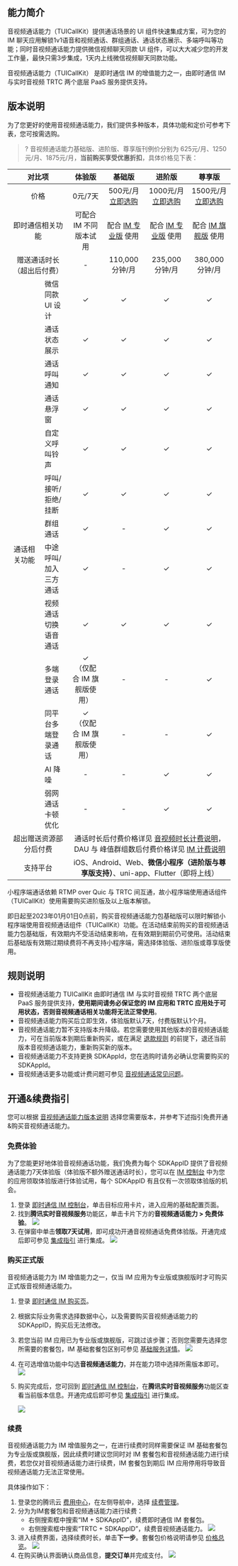 ## 能力简介

音视频通话能力（TUICallKit）提供通话场景的 UI 组件快速集成方案，可为您的 IM 聊天应用解锁1v1语音和视频通话、群组通话、通话状态展示、多端呼叫等功能；同时音视频通话能力提供微信视频聊天同款 UI 组件，可以大大减少您的开发工作量，最快只需3步集成，1天内上线微信视频聊天同款功能。

音视频通话能力（TUICallKit） 是即时通信 IM 的增值能力之一，由即时通信 IM 与实时音视频 TRTC 两个底层 PaaS 服务提供支持。

[](id:version)
## 版本说明

为了您更好的使用音视频通话能力，我们提供多种版本，具体功能和定价可参考下表，您可按需选购。

> ? 音视频通话能力基础版、进阶版、尊享版刊例价分别为 625元/月、1250元/月、1875元/月，**当前购买享受优惠折扣**，具体价格见下表：

<table>
<thead>
<tr>
<th style="text-align: center" colspan=2>对比项</th>
<th style="text-align: center">体验版</th>
<th style="text-align: center">基础版</th>
<th style="text-align: center">进阶版</th>
<th style="text-align: center">尊享版</th>
</tr>
</thead>
<tbody><tr>
<td style="text-align: center" colspan=2>价格</td>
<td style="text-align: center">0元/7天</td>
<td style="text-align: center">500元/月<br><a href="https://buy.cloud.tencent.com/avc">立即选购</a></td>
<td style="text-align: center">1000元/月<br><a href="https://buy.cloud.tencent.com/avc">立即选购</a></td>
<td style="text-align: center">1500元/月<br><a href="https://buy.cloud.tencent.com/avc">立即选购</a></td>
</tr>
<tr>
<td style="text-align: center" colspan=2>即时通信相关功能</td>
<td style="text-align: center">可配合 IM 不同版本试用</td>
<td style="text-align: center">配合 <a href="https://cloud.tencent.com/document/product/269/11673#.E5.9F.BA.E7.A1.80.E6.9C.8D.E5.8A.A1.E8.AF.A6.E6.83.85">IM 专业版</a> 使用</td>
<td style="text-align: center">配合 <a href="https://cloud.tencent.com/document/product/269/11673#.E5.9F.BA.E7.A1.80.E6.9C.8D.E5.8A.A1.E8.AF.A6.E6.83.85">IM 专业版</a> 使用</td>
<td style="text-align: center">配合 <a href="https://cloud.tencent.com/document/product/269/11673#.E5.9F.BA.E7.A1.80.E6.9C.8D.E5.8A.A1.E8.AF.A6.E6.83.85">IM 旗舰版</a> 使用</td>
</tr>
<tr>
<td style="text-align: center" colspan=2>赠送通话时长（超出后付费）</td>
<td style="text-align: center">-</td>
<td style="text-align: center">110,000分钟/月</td>
<td style="text-align: center">235,000分钟/月</td>
<td style="text-align: center">380,000分钟/月</td>
</tr>
<tr>
<td style="text-align: center;width:60px" rowspan=13>通话相关功能</td>
<td>微信同款 UI 设计</td>
<td style="text-align: center">✓</td>
<td style="text-align: center">✓</td>
<td style="text-align: center">✓</td>
<td style="text-align: center">✓</td>
</tr>
<tr>
<td>通话状态展示</td>
<td style="text-align: center">✓</td>
<td style="text-align: center">✓</td>
<td style="text-align: center">✓</td>
<td style="text-align: center">✓</td>
</tr>
<tr>
<td>通话呼叫通知</td>
<td style="text-align: center">✓</td>
<td style="text-align: center">✓</td>
<td style="text-align: center">✓</td>
<td style="text-align: center">✓</td>
</tr>
<tr>
<td>通话悬浮窗</td>
<td style="text-align: center">✓</td>
<td style="text-align: center">✓</td>
<td style="text-align: center">✓</td>
<td style="text-align: center">✓</td>
</tr>
<tr>
<td>自定义呼叫铃声</td>
<td style="text-align: center">✓</td>
<td style="text-align: center">✓</td>
<td style="text-align: center">✓</td>
<td style="text-align: center">✓</td>
</tr>
<tr>
<td>呼叫/接听/拒绝/挂断</td>
<td style="text-align: center">✓</td>
<td style="text-align: center">✓</td>
<td style="text-align: center">✓</td>
<td style="text-align: center">✓</td>
</tr>
<tr>
<td>群组通话</td>
<td style="text-align: center">✓</td>
<td style="text-align: center">-</td>
<td style="text-align: center">✓</td>
<td style="text-align: center">✓</td>
</tr>
<tr>
<td>中途呼叫/加入三方通话</td>
<td style="text-align: center">✓</td>
<td style="text-align: center">-</td>
<td style="text-align: center">✓</td>
<td style="text-align: center">✓</td>
</tr>
<tr>
<td>视频通话切换语音通话</td>
<td style="text-align: center">✓</td>
<td style="text-align: center">✓</td>
<td style="text-align: center">✓</td>
<td style="text-align: center">✓</td>
</tr>
<tr>
<td>多端登录通话</td>
<td style="text-align: center">✓<br>（仅配合 IM 旗舰版使用）</td>
<td style="text-align: center">-</td>
<td style="text-align: center">-</td>
<td style="text-align: center">✓</td>
</tr>
<tr>
<td>同平台多端登录通话</td>
<td style="text-align: center">✓<br>（仅配合 IM 旗舰版使用）</td>
<td style="text-align: center">-</td>
<td style="text-align: center">-</td>
<td style="text-align: center">✓</td>
</tr>
<tr>
<td>AI 降噪</td>
<td style="text-align: center">-</td>
<td style="text-align: center">-</td>
<td style="text-align: center">✓</td>
<td style="text-align: center">✓</td>
</tr>
<tr>
<td>弱网通话卡顿优化</td>
<td style="text-align: center">-</td>
<td style="text-align: center">-</td>
<td style="text-align: center">✓</td>
<td style="text-align: center">✓</td>
</tr>
<tr>
<td style="text-align: center" colspan=2>超出赠送资源部分后付费</td>
<td style="text-align: center" colspan=4>通话时长后付费价格详见 <a href="https://cloud.tencent.com/document/product/647/44248">音视频时长计费说明</a>，DAU 与 峰值群组数后付费价格详见 <a href="https://cloud.tencent.com/document/product/269/11673#.E5.9F.BA.E7.A1.80.E6.9C.8D.E5.8A.A1.E8.B5.84.E8.B4.B9.3Ca-id.3D.22jc.22.3E.3C.2Fa.3E"> IM 计费说明</a></td>
</tr>
<tr>
<td style="text-align: center" colspan=2>支持平台</td>
<td style="text-align: center" colspan=4>iOS、Android、Web、<strong>微信小程序（进阶版与尊享版支持）</strong>、uni-app、Flutter（即将上线）</td>
</tr>
</tbody></table>

<dx-alert infotype="notice" title="<b>音视频通话能力活动特惠：</b>">
小程序端通话依赖 RTMP over Quic 与 TRTC 间互通，故小程序端使用通话组件（TUICallKit）使用需要购买进阶版及以上版本解锁。

即日起至2023年01月01日0点前，购买音视频通话能力包基础版可以限时解锁小程序端使用音视频通话组件（TUICallKit）功能。在活动结束前购买的音视频通话能力包基础版，有效期内不受活动结束影响，在有效期到期前仍可使用。活动结束后基础版有效期过期续费将不再支持小程序端，需选择体验版、进阶版或尊享版使用。
</dx-alert>

## 规则说明

 - 音视频通话能力 TUICallKit 由即时通信 IM 与实时音视频 TRTC 两个底层 PaaS 服务提供支持，**使用期间请务必保证您的 IM 应用和 TRTC 应用处于可用状态，否则音视频通话相关功能将无法正常使用**。
- 音视频通话能力购买后立即生效，体验版默认7天，付费版默认1个月。
- 音视频通话能力暂不支持版本升降级。若您需要使用其他版本的音视频通话能力，可在当前版本到期后重新购买，或在满足 [退款规则](https://cloud.tencent.com/document/product/269/32473#.E4.BA.94.E5.A4.A9.E6.97.A0.E7.90.86.E7.94.B1.E9.80.80.E8.BF.98) 的前提下，退还当前版本音视频通话能力，重新购买新的版本。
- 音视频通话能力不支持更换 SDKAppId，您在选购时请务必确认您需要购买的 SDKAppId。
- 音视频通话更多功能或计费问题可参见 [音视频通话常见问题](https://cloud.tencent.com/document/product/269/83725)。

## 开通&续费指引

您可以根据 [音视频通话能力版本说明](#version) 选择您需要版本，并参考下述指引免费开通&购买音视频通话能力。

### 免费体验

为了您能更好地体验音视频通话功能，我们免费为每个 SDKAppID 提供了音视频通话能力7天体验版（体验版不额外赠送通话时长），您可以在 [IM 控制台](https://cloud.tencent.com/document/product/269/32578#.E5.BC.80.E9.80.9A.E8.85.BE.E8.AE.AF.E5.AE.9E.E6.97.B6.E9.9F.B3.E8.A7.86.E9.A2.91.E6.9C.8D.E5.8A.A1) 中为您的应用领取体验版进行体验试用，每个 SDKAppID 有且仅有一次领取体验版的机会。

1. 登录 [即时通信 IM 控制台](https://console.cloud.tencent.com/im)，单击目标应用卡片，进入应用的基础配置页面。
2. 找到**腾讯实时音视频服务**功能区，单击卡片下方的**音视频通话能力 > 免费体验**。
![](https://qcloudimg.tencent-cloud.cn/raw/13f57710d12ef23838a47a6f055d1a6d.png)
3. 在弹窗中单击**领取7天试用**，即可成功开通音视频通话免费体验版。开通完成后即可参见 [集成指引](https://cloud.tencent.com/document/product/269/72445) 进行集成。
   ![](https://qcloudimg.tencent-cloud.cn/raw/b6a33c5d88a14efece579a3a3f34c428.png)

### 购买正式版

音视频通话能力为 IM 增值能力之一，仅当 IM 应用为专业版或旗舰版时才可购买正式版音视频通话能力。

1. 登录 [即时通信 IM 购买页](https://buy.cloud.tencent.com/avc)。
2. 根据实际业务需求选择数据中心，以及需要购买音视频通话能力的 SDKAppID，购买后无法修改。
3. 若您当前 IM 应用已为专业版或旗舰版，可跳过该步骤；否则您需要先选择您所需要的套餐包，IM 基础套餐包区别可参见 [基础服务详情](https://cloud.tencent.com/document/product/269/11673#.E5.9F.BA.E7.A1.80.E6.9C.8D.E5.8A.A1.E8.AF.A6.E6.83.85.3Ca-id.3D.22jcfw.22.3E.3C.2Fa.3E)。
   ![](https://qcloudimg.tencent-cloud.cn/raw/c2f4411f719f16f6c68842c13edfad7d.png)
4. 在可选增值功能中勾选**音视频通话能力**，并在能力项中选择所需版本即可。
   ![](https://qcloudimg.tencent-cloud.cn/raw/a0f76ac010727b3eb0553e20325e83d1.png)
5. 购买完成后，您可回到  [即时通信 IM 控制台](https://console.cloud.tencent.com/im)，在**腾讯实时音视频服务**功能区查看当前版本信息。开通完成后即可参见 [集成指引](https://cloud.tencent.com/document/product/269/72445) 进行集成。

   ![](https://qcloudimg.tencent-cloud.cn/raw/86af4a6e7d22efc196bc2737755c02a8.png)

### 续费

音视频通话能力为 IM 增值服务之一，在进行续费时同样需要保证 IM 基础套餐包为专业版或旗舰版，因此续费时建议您同时对 IM 套餐包和音视频通话能力进行续费，若您仅对音视频通话能力进行续费，IM 套餐包到期后 IM 应用停用将导致音视频通话能力无法正常使用。

具体操作如下：

1. 登录您的腾讯云 [费用中心](https://console.cloud.tencent.com/account)，在左侧导航中，选择 [续费管理](https://console.cloud.tencent.com/account/renewal)。
2. 分为为IM套餐包和音视频通话能力进行续费：
   - 右侧搜索框中搜索“IM + SDKAppID”，续费即时通信 IM 套餐包。
   - 右侧搜索框中搜索“TRTC + SDKAppID”，续费音视频通话能力。
     ![](https://qcloudimg.tencent-cloud.cn/image/document/ce1981e14cb95617312b2939674bad1c.png)
3. 进入续费界面，选择续费时长，单击**下一步**。套餐包价格说明请参见 [价格总览](http:///document/product/1640/79968)。
   ![](https://qcloudimg.tencent-cloud.cn/image/document/a6018f62ff7594adbd02d4900db31391.png)
4. 在购买确认界面确认商品信息，**提交订单**并完成支付。
   ![](https://qcloudimg.tencent-cloud.cn/image/document/fd848beca49203f3385e902894b2853f.png)

